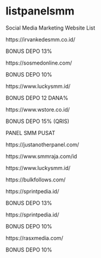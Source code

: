 # listpanelsmm

Social Media Marketing Website List
<p>https://irvankedesmm.co.id/</p>
<p>BONUS DEPO 13%</p>
  
<p>https://sosmedonline.com/</p>
<p>BONUS DEPO 10%</p>


<p>https://www.luckysmm.id/</p>
<p>BONUS DEPO 12 DANA%</p>

<p>https://www.wstore.co.id/</p>
<p>BONUS DEPO 15% (QRIS) </p>


<p>PANEL SMM PUSAT</p>
<p>https://justanotherpanel.com/</p>
<p>https://www.smmraja.com/id</p>
<p>https://www.luckysmm.id/</p>
<p>https://bulkfollows.com/</p>
<p>https://sprintpedia.id/</p>
<p>BONUS DEPO 13%</p>
<p>https://sprintpedia.id/</p>
<p>BONUS DEPO 10%</p>
<p>https://rasxmedia.com/</p>
<p>BONUS DEPO 10%</p>


